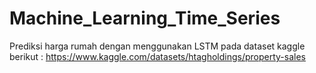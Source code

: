 # Machine_Learning_Time_Series

Prediksi harga rumah dengan menggunakan LSTM pada dataset kaggle berikut :
https://www.kaggle.com/datasets/htagholdings/property-sales
